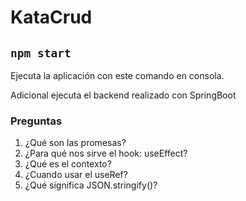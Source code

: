 # KataCrud

## `npm start`

Ejecuta la aplicación con este comando en consola.

Adicional ejecuta el backend realizado con SpringBoot

### Preguntas

1. ¿Qué son las promesas?
2. ¿Para qué nos sirve el hook: useEffect?
3. ¿Qué es el contexto?
4. ¿Cuando usar el useRef?
5. ¿Qué significa JSON.stringify()?
